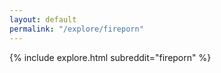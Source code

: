```yaml
---
layout: default
permalink: "/explore/fireporn"
---
```


{% include explore.html subreddit="fireporn" %}
